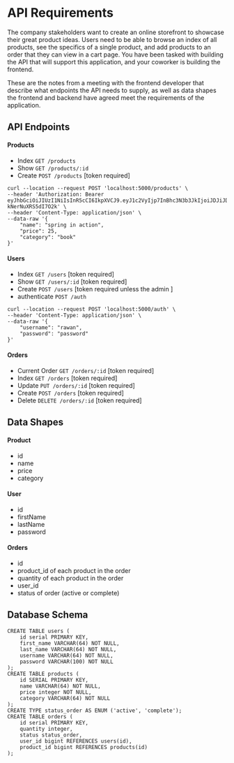 # API Requirements
The company stakeholders want to create an online storefront to showcase their great product ideas. Users need to be able to browse an index of all products, see the specifics of a single product, and add products to an order that they can view in a cart page. You have been tasked with building the API that will support this application, and your coworker is building the frontend.

These are the notes from a meeting with the frontend developer that describe what endpoints the API needs to supply, as well as data shapes the frontend and backend have agreed meet the requirements of the application. 

## API Endpoints
#### Products
- Index `GET /products`
- Show `GET /products/:id`
- Create `POST /products` [token required]
```curl
curl --location --request POST 'localhost:5000/products' \
--header 'Authorization: Bearer eyJhbGciOiJIUzI1NiIsInR5cCI6IkpXVCJ9.eyJ1c2VyIjp7InBhc3N3b3JkIjoiJDJiJDEwJFlxNHFiYzRJOUo5Sy50VEZRbzhvTXVva2pGdVZwR0xUWW5vQjlkNVNnTUlVbGdaN29NMFRtIn0sImlhdCI6MTYyOTE1NTE4NH0.mCfs_SAok1GU5iCen4VWLBmkX1-kNerNuXRS5dI7O2k' \
--header 'Content-Type: application/json' \
--data-raw '{
    "name": "spring in action",
    "price": 25,
    "category": "book"
}'
```
#### Users
- Index `GET /users` [token required]
- Show `GET /users/:id` [token required]
- Create `POST /users` [token required unless the admin ]
- authenticate `POST /auth`
```curl
curl --location --request POST 'localhost:5000/auth' \
--header 'Content-Type: application/json' \
--data-raw '{
    "username": "rawan",
    "password": "password"
}'
```

#### Orders
- Current Order `GET /orders/:id` [token required]
- Index `GET /orders` [token required]
- Update `PUT /orders/:id` [token required]
- Create `POST /orders` [token required]
- Delete `DELETE /orders/:id` [token required]

## Data Shapes
#### Product
-  id
- name
- price
- category

#### User
- id
- firstName
- lastName
- password

#### Orders
- id
- product_id of each product in the order
- quantity of each product in the order
- user_id
- status of order (active or complete)

## Database Schema
```
CREATE TABLE users (
    id serial PRIMARY KEY,
    first_name VARCHAR(64) NOT NULL,
    last_name VARCHAR(64) NOT NULL,
    username VARCHAR(64) NOT NULL,
    password VARCHAR(100) NOT NULL
);
CREATE TABLE products (
    id SERIAL PRIMARY KEY,
    name VARCHAR(64) NOT NULL,
    price integer NOT NULL,
    category VARCHAR(64) NOT NULL
);
CREATE TYPE status_order AS ENUM ('active', 'complete');
CREATE TABLE orders (
    id serial PRIMARY KEY,
    quantity integer,
    status status_order,
    user_id bigint REFERENCES users(id),
    product_id bigint REFERENCES products(id)
);

```